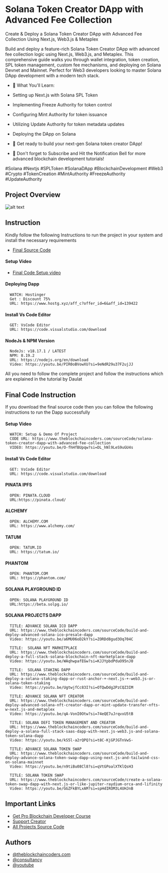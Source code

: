 # Solana Token Creator DApp with Advanced Fee Collection

Create & Deploy a Solana Token Creator DApp with Advanced Fee Collection Using Next.js, Web3.js & Metaplex

Build and deploy a feature-rich Solana Token Creator DApp with advanced fee collection logic using Next.js, Web3.js, and Metaplex. This comprehensive guide walks you through wallet integration, token creation, SPL token management, custom fee mechanisms, and deploying on Solana Devnet and Mainnet. Perfect for Web3 developers looking to master Solana DApp development with a modern tech stack.

- 🔑 What You'll Learn:

- Setting up Next.js with Solana SPL Token
- Implementing Freeze Authority for token control
- Configuring Mint Authority for token issuance
- Utilizing Update Authority for token metadata updates
- Deploying the DApp on Solana
- 🚀 Get ready to build your next-gen Solana token creator DApp!
- 🔔 Don't forget to Subscribe and Hit the Notification Bell for more advanced blockchain development tutorials!

#Solana #Nextjs #SPLToken #SolanaDApp #BlockchainDevelopment #Web3 #Crypto #TokenCreation #MintAuthority #FreezeAuthority #UpdateAuthority

## Project Overview

![alt text](https://www.daulathussain.com/wp-content/uploads/2025/05/Create-Deploy-a-Solana-Token-Creator-DApp-with-Advanced-Fee-Collection-Using-Next.js-Web3.js-Metaplex.jpg)

## Instruction

Kindly follow the following Instructions to run the project in your system and install the necessary requirements

- [Final Source Code](https://www.theblockchaincoders.com/sourceCode/solana-token-creator-dapp-with-advanced-fee-collection)

#### Setup Video

- [Final Code Setup video](https://youtu.be/O-fhHfBUpqw?si=DL_hNl9LeS9uGU4s)

#### Deploying Dapp

```
  WATCH: Hostinger
  Get : Discount 75%
  URL: https://www.hostg.xyz/aff_c?offer_id=6&aff_id=139422
```

#### Install Vs Code Editor

```
  GET: VsCode Editor
  URL: https://code.visualstudio.com/download
```

#### NodeJs & NPM Version

```
  NodeJs: v18.17.1 / LATEST
  NPM: 8.19.2
  URL: https://nodejs.org/en/download
  Video: https://youtu.be/PIR0oBVowXU?si=9eNdR29u37F2ujJJ
```

All you need to follow the complete project and follow the instructions which are explained in the tutorial by Daulat

## Final Code Instruction

If you download the final source code then you can follow the following instructions to run the Dapp successfully

#### Setup Video

```
  WATCH: Setup & Demo Of Project
  CODE URL: https://www.theblockchaincoders.com/sourceCode/solana-token-creator-dapp-with-advanced-fee-collection
  VIDEO: https://youtu.be/O-fhHfBUpqw?si=DL_hNl9LeS9uGU4s
```

#### Install Vs Code Editor

```
  GET: VsCode Editor
  URL: https://code.visualstudio.com/download
```

#### PINATA IPFS

```
  OPEN: PINATA.CLOUD
  URL:https://pinata.cloud/
```

#### ALCHEMY

```
  OPEN: ALCHEMY.COM
  URL: https://www.alchemy.com/
```

#### TATUM

```
  OPEN: TATUM.IO
  URL: https://tatum.io/
```

#### PHANTOM

```
  OPEN: PHANTOM.COM
  URL: https://phantom.com/
```

#### SOLANA PLAYGROUND ID

```
  OPEN: SOLANA PLAYGROUND ID
  URL:https://beta.solpg.io/
```

#### SOLANA PROJECTS DAPP

```
  TITLE: ADVANCE SOLANA ICO DAPP
  URL: https://www.theblockchaincoders.com/sourceCode/build-and-deploy-advanced-solana-ico-presale-dapp
  Video: https://youtu.be/a6MU06oD2kY?si=ZORDd8gud3Oq704C
```

```
  TITLE:  SOLANA NFT MARKETPLACE
  URL: https://www.theblockchaincoders.com/sourceCode/build-and-deploy-a-full-stack-solana-blockchain-nft-marketplace-dapp
  Video: https://youtu.be/WAqhwpafEGw?si=KJJYpbdPduO95nJ0
```

```
  TITLE:  SOLANA STAKING DAPP
  URL: https://www.theblockchaincoders.com/sourceCode/build-and-deploy-a-solana-staking-dapp-or-rust-anchor-+-next.js-+-web3.js-or-solana-token-staking
  Video: https://youtu.be/UgtwjfCc83I?si=OTQwDdg2PzCQZ3IM
```

```
  TITLE: ADVANCE SOLANA NFT CREATOR
  URL: https://www.theblockchaincoders.com/sourceCode/build-and-deploy-advanced-solana-nft-creator-dapp-or-mint-update-transfer-nfts-w-next.js-and-metaplex
  Video: https://youtu.be/qA-VonI0Otw?si=74eQE7uJrqvxU5tB
```

```
  TITLE: SOLANA DEFI TOKEN MANAGEMENT AND CREATOR
  URL: https://www.theblockchaincoders.com/sourceCode/build-and-deploy-a-solana-full-stack-saas-dapp-with-next.js-web3.js-and-solana-token-solana-dapp
  Video: https://youtu.be/kS5l-a2rQPQ?si=t8C-KjGPJGTnVwS-
```

```
  TITLE: ADVANCE SOLANA TOKEN SWAP
  URL: https://www.theblockchaincoders.com/sourceCode/build-and-deploy-advance-solana-token-swap-dapp-using-next.js-and-tailwind-css-on-solana-mainnet
  Video: https://youtu.be/n9tiBu08Cl8?si=qVtGPoalXTKlQsH3
```

```
  TITLE: SOLANA TOKEN SWAP
  URL: https://www.theblockchaincoders.com/sourceCode/create-a-solana-token-swap-dapp-with-next.js-or-like-jupiter-raydium-orca-and-lifinity
  Video: https://youtu.be/GGZFkBYLxAM?si=spHdIROM3L4UHJnB
```

## Important Links

- [Get Pro Blockchain Developer Course](https://www.theblockchaincoders.com/pro-nft-marketplace)
- [Support Creator](https://bit.ly/Support-Creator)
- [All Projects Source Code](https://www.theblockchaincoders.com/SourceCode)

## Authors

- [@theblockchaincoders.com](https://www.theblockchaincoders.com/)
- [@consultancy](https://www.theblockchaincoders.com/consultancy)
- [@youtube](https://www.youtube.com/@daulathussain)
